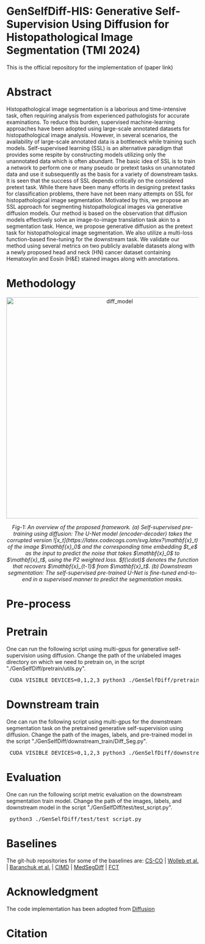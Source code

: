 # GenSelfDiff-HIS: Generative Self-Supervision Using Diffusion for Histopathological Image Segmentation (TMI 2024)
This is the official repository for the implementation of (paper link)

# Abstract
 Histopathological image segmentation is a laborious and time-intensive task, often requiring analysis from experienced pathologists for accurate examinations. To reduce this burden, supervised machine-learning approaches have been adopted using large-scale annotated datasets for histopathological image analysis. However, in several scenarios, the availability of large-scale annotated data is a bottleneck while training such models. Self-supervised learning (SSL) is an alternative paradigm that provides some respite by constructing models utilizing only the unannotated data which is often abundant. The basic idea of SSL is to train a network to perform one or many pseudo or pretext tasks on unannotated data and use it subsequently as the basis for a variety of downstream tasks. It is seen that the success of SSL depends critically on the considered pretext task. While there have been many efforts in designing pretext tasks for classification problems, there have not been many attempts on SSL for histopathological image segmentation. Motivated by this, we propose an SSL approach for segmenting histopathological images via generative diffusion models. Our method is based on the observation that diffusion models effectively solve an image-to-image translation task akin to a segmentation task. Hence, we propose generative diffusion as the pretext task for histopathological image segmentation. We also utilize a multi-loss function-based fine-tuning for the downstream task. We validate our method using several metrics on two publicly available datasets along with a newly proposed head and neck (HN) cancer dataset containing Hematoxylin and Eosin (H&E) stained images along with annotations.

# Methodology
<p align="center">
<img width="578" alt="diff_model" src="https://github.com/PurmaVishnuVardhanReddy/GenSelfDiff-HIS/assets/103281951/c6d68807-bafe-4589-aef6-d337a185b588">
 </p>
 
 <p align="center">
  <em>Fig-1: An overview of the proposed framework. (a) Self-supervised pre-training using diffusion: The U-Net model (encoder-decoder) takes the corrupted version ![x_t](https://latex.codecogs.com/svg.latex?\mathbf{x}_t)  of the image $\mathbf{x}_0$ and the corresponding time embedding $t_e$ as the input to predict the noise that takes $\mathbf{x}_0$ to $\mathbf{x}_t$, using the P2 weighted loss. $f(\cdot)$ denotes the function that recovers $\mathbf{x}_{t-1}$ from $\mathbf{x}_t$. (b) Downstream segmentation: The self-supervised pre-trained U-Net is fine-tuned end-to-end in a supervised manner to predict the segmentation masks.</em>
</p>

# Pre-process

# Pretrain
One can run the following script using multi-gpus for generative self-supervision using diffusion. Change the path of the unlabeled images directory on which we need to pretrain on, in the script "./GenSelfDiff/pretrain/utils.py". 
<pre> CUDA_VISIBLE_DEVICES=0,1,2,3 python3 ./GenSelfDiff/pretrain/SS_diff.py </pre>

# Downstream train
One can run the following script using multi-gpus for the downstream segmentation task on the pretrained generative self-supervision using diffusion. Change the path of the images, labels, and pre-trained model in the script "./GenSelfDiff/downstream_train/Diff_Seg.py". 
<pre> CUDA_VISIBLE_DEVICES=0,1,2,3 python3 ./GenSelfDiff/downstream_train/Diff_Seg.py </pre>

# Evaluation
One can run the following script metric evaluation on the downstream segmentation train model. Change the path of the images, labels, and downstream model in the script "./GenSelfDiff/test/test_script.py". 
<pre> python3 ./GenSelfDiff/test/test_script.py </pre>

# Baselines
The git-hub repositories for some of the baselines are: [CS-CO](https://github.com/easonyang1996/CS-CO/tree/main) | [Wolleb et al.](https://github.com/JuliaWolleb/Diffusion-based-Segmentation/tree/main) | [Baranchuk et al.](https://github.com/yandex-research/ddpm-segmentation/tree/master) | [CIMD](https://github.com/aimansnigdha/Ambiguous-Medical-Image-Segmentation-using-Diffusion-Models) | [MedSegDiff](https://github.com/MedicineToken/MedSegDiff) | [FCT](https://github.com/Thanos-DB/FullyConvolutionalTransformer)

# Acknowledgment
The code implementation has been adopted from [Diffusion](https://colab.research.google.com/github/huggingface/notebooks/blob/main/examples/annotated_diffusion.ipynb#scrollTo=3a159023)
# Citation
